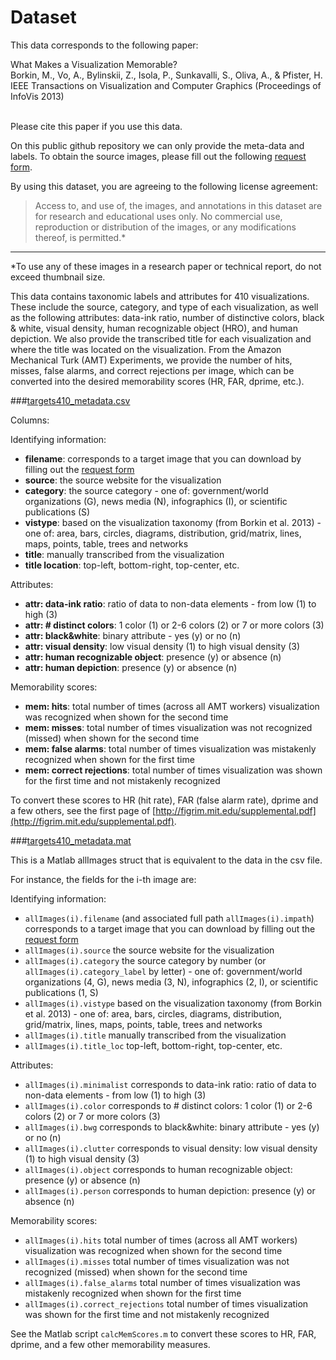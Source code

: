 # Dataset

This data corresponds to the following paper: 

<dl>
What Makes a Visualization Memorable?<br>
Borkin, M., Vo, A., Bylinskii, Z., Isola, P., Sunkavalli, S., Oliva, A., & Pfister, H.<br>
IEEE Transactions on Visualization and Computer Graphics (Proceedings of InfoVis 2013)<br><br>
</dl>

Please cite this paper if you use this data.

On this public github repository we can only provide the meta-data and labels.
To obtain the source images, please fill out the following [request form](http://massvis.mit.edu/#data).

By using this dataset, you are agreeing to the following license agreement:
> Access to, and use of, the images, and annotations in this dataset are for research and educational uses only. No commercial use, reproduction or distribution of the images, or any modifications thereof, is permitted.* 

---

*To use any of these images in a research paper or technical report, do not exceed thumbnail size.

This data contains taxonomic labels and attributes for 410 visualizations. These include the source, category, and type of each visualization, as well as the following attributes: data-ink ratio, number of distinctive colors, black & white, visual density, human recognizable object (HRO), and human depiction. We also provide the transcribed title for each visualization and where the title was located on the visualization. From the Amazon Mechanical Turk (AMT) Experiments, we provide the number of hits, misses, false alarms, and correct rejections per image, which can be converted into the desired memorability scores (HR, FAR, dprime, etc.).

###[targets410_metadata.csv](https://github.com/massvis/dataset/blob/master/csv_files/targets410_metadata.csv)

Columns:

Identifying information:
* **filename**: corresponds to a target image that you can download by filling out the [request form](http://massvis.mit.edu/#data)
* **source**: the source website for the visualization
* **category**: the source category - one of: government/world organizations (G), news media (N), infographics (I), or scientific publications (S)
* **vistype**: based on the visualization taxonomy (from Borkin et al. 2013) - one of: area, bars, circles, diagrams, distribution, grid/matrix, lines, maps, points, table, trees and networks
* **title**: manually transcribed from the visualization
* **title location**: top-left, bottom-right, top-center, etc.

Attributes:
* **attr: data-ink ratio**: ratio of data to non-data elements - from low (1) to high (3)	
* **attr: # distinct colors**: 1 color (1) or 2-6 colors (2) or 7 or more colors (3)
* **attr: black&white**: binary attribute - yes (y) or no (n)	
* **attr: visual density**: low visual density (1) to high visual density (3)
* **attr: human recognizable object**: presence (y) or absence (n)	
* **attr: human depiction**: presence (y) or absence (n)

Memorability scores:		
* **mem: hits**: total number of times (across all AMT workers) visualization was recognized when shown for the second time
* **mem: misses**: total number of times visualization was not recognized (missed) when shown for the second time	
* **mem: false alarms**: total number of times visualization was mistakenly recognized when shown for the first time
* **mem: correct rejections**: total number of times visualization was shown for the first time and not mistakenly recognized

To convert these scores to HR (hit rate), FAR (false alarm rate), dprime and a few others, see the first page of [http://figrim.mit.edu/supplemental.pdf](http://figrim.mit.edu/supplemental.pdf). 

###[targets410_metadata.mat](https://github.com/massvis/dataset/blob/master/matlab_files/targets410_metadata.mat)

This is a Matlab allImages struct that is equivalent to the data in the csv file.

For instance, the fields for the i-th image are: 

Identifying information:
* `allImages(i).filename` (and associated full path `allImages(i).impath`) corresponds to a target image that you can download by filling out the [request form](http://massvis.mit.edu/#data)
* `allImages(i).source` the source website for the visualization
* `allImages(i).category` the source category by number (or `allImages(i).category_label` by letter) - one of: government/world organizations (4, G), news media (3, N), infographics (2, I), or scientific publications (1, S)
* `allImages(i).vistype` based on the visualization taxonomy (from Borkin et al. 2013) - one of: area, bars, circles, diagrams, distribution, grid/matrix, lines, maps, points, table, trees and networks
* `allImages(i).title` manually transcribed from the visualization
* `allImages(i).title_loc` top-left, bottom-right, top-center, etc.

Attributes:
* `allImages(i).minimalist` corresponds to data-ink ratio: ratio of data to non-data elements - from low (1) to high (3)	
* `allImages(i).color` corresponds to # distinct colors: 1 color (1) or 2-6 colors (2) or 7 or more colors (3)
* `allImages(i).bwg` corresponds to black&white: binary attribute - yes (y) or no (n)	
* `allImages(i).clutter` corresponds to visual density: low visual density (1) to high visual density (3)
* `allImages(i).object` corresponds to human recognizable object: presence (y) or absence (n)
* `allImages(i).person` corresponds to human depiction: presence (y) or absence (n)

Memorability scores:	
* `allImages(i).hits` total number of times (across all AMT workers) visualization was recognized when shown for the second time
* `allImages(i).misses` total number of times visualization was not recognized (missed) when shown for the second time	
* `allImages(i).false_alarms` total number of times visualization was mistakenly recognized when shown for the first time
* `allImages(i).correct_rejections` total number of times visualization was shown for the first time and not mistakenly recognized

See the Matlab script `calcMemScores.m` to convert these scores to HR, FAR, dprime, and a few other memorability measures.
